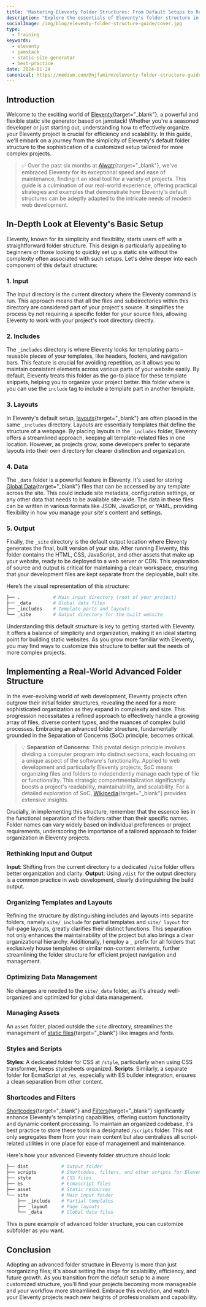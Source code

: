 ```yaml
---
title: 'Mastering Eleventy Folder Structures: From Default Setups to Real-World Best Practices'
description: "Explore the essentials of Eleventy's folder structure in this guide, perfect for optimizing your project's efficiency and scalability. Learn from basic setups to advanced custom structures, ensuring your 11ty site is perfectly organized for peak performance."
socialImage: /img/blog/eleventy-folder-structure-guide/cover.jpg
type:
  - Training
keywords:
  - eleventy
  - jamstack
  - static-site-generator
  - best-practice
date: 2024-01-24
canonical: https://medium.com/@njfamirm/eleventy-folder-structure-guide-89824d1cb5b7
---
```


## Introduction

Welcome to the exciting world of [Eleventy](https://www.11ty.dev/){target="_blank"}, a powerful and flexible static site generator based on jamstack! Whether you're a seasoned developer or just starting out, understanding how to effectively organize your Eleventy project is crucial for efficiency and scalability. In this guide, we'll embark on a journey from the simplicity of Eleventy's default folder structure to the sophistication of a customized setup tailored for more complex projects.

> ✅ Over the past six months at [Alwatr](https://github.com/Alwatr){target="_blank"}, we've embraced Eleventy for its exceptional speed and ease of maintenance, finding it an ideal tool for a variety of projects. This guide is a culmination of our real-world experience, offering practical strategies and examples that demonstrate how Eleventy's default structures can be adeptly adapted to the intricate needs of modern web development.

## In-Depth Look at Eleventy's Basic Setup

Eleventy, known for its simplicity and flexibility, starts users off with a straightforward folder structure. This design is particularly appealing to beginners or those looking to quickly set up a static site without the complexity often associated with such setups. Let's delve deeper into each component of this default structure:

### 1. Input

The input directory is the current directory where the Eleventy command is run. This approach means that all the files and subdirectories within this directory are considered part of your project's source. It simplifies the process by not requiring a specific folder for your source files, allowing Eleventy to work with your project's root directory directly.

### 2. Includes

The `_includes` directory is where Eleventy looks for templating parts – reusable pieces of your templates, like headers, footers, and navigation bars. This feature is crucial for avoiding repetition, as it allows you to maintain consistent elements across various parts of your website easily. By default, Eleventy treats this folder as the go-to place for these template snippets, helping you to organize your project better. this folder where is you can use the `include` tag to include a template part in another template.

### 3. Layouts

In Eleventy's default setup, [layouts](https://www.11ty.dev/docs/layouts/){target="_blank"} are often placed in the same `_includes` directory. Layouts are essentially templates that define the structure of a webpage. By placing layouts in the `_includes` folder, Eleventy offers a streamlined approach, keeping all template-related files in one location. However, as projects grow, some developers prefer to separate layouts into their own directory for clearer distinction and organization.

### 4. Data

The `_data` folder is a powerful feature in Eleventy. It's used for storing [Global Data](https://www.11ty.dev/docs/data-global/){target="_blank"} files that can be accessed by any template across the site. This could include site metadata, configuration settings, or any other data that needs to be available site-wide. The data in these files can be written in various formats like JSON, JavaScript, or YAML, providing flexibility in how you manage your site's content and settings.

### 5. Output

Finally, the `_site` directory is the default output location where Eleventy generates the final, built version of your site. After running Eleventy, this folder contains the HTML, CSS, JavaScript, and other assets that make up your website, ready to be deployed to a web server or CDN. This separation of source and output is critical for maintaining a clean workspace, ensuring that your development files are kept separate from the deployable, built site.

Here’s the visual representation of this structure:

```bash
├── .            # Main input directory (root of your project)
├── _data        # Global data files
├── _includes    # Template parts and layouts
└── _site        # Output directory for the built website
```

Understanding this default structure is key to getting started with Eleventy. It offers a balance of simplicity and organization, making it an ideal starting point for building static websites. As you grow more familiar with Eleventy, you may find ways to customize this structure to better suit the needs of more complex projects.

## Implementing a Real-World Advanced Folder Structure

In the ever-evolving world of web development, Eleventy projects often outgrow their initial folder structures, revealing the need for a more sophisticated organization as they expand in complexity and size. This progression necessitates a refined approach to effectively handle a growing array of files, diverse content types, and the nuances of complex build processes. Embracing an advanced folder structure, fundamentally grounded in the Separation of Concerns (SoC) principle, becomes critical.

> 💡 **Separation of Concerns**: This pivotal design principle involves dividing a computer program into distinct sections, each focusing on a unique aspect of the software's functionality. Applied to web development and particularly Eleventy projects, SoC means organizing files and folders to independently manage each type of file or functionality. This strategic compartmentalization significantly boosts a project's readability, maintainability, and scalability. For a detailed exploration of SoC, [Wikipedia](https://en.wikipedia.org/wiki/Separation_of_concerns){target="_blank"} provides extensive insights.

Crucially, in implementing this structure, remember that the essence lies in the functional separation of the folders rather than their specific names. Folder names can vary widely based on individual preferences or project requirements, underscoring the importance of a tailored approach to folder organization in Eleventy projects.

### Rethinking Input and Output

**Input**: Shifting from the current directory to a dedicated `/site` folder offers better organization and clarity.
**Output**: Using `/dist` for the output directory is a common practice in web development, clearly distinguishing the build output.

### Organizing Templates and Layouts

Refining the structure by distinguishing includes and layouts into separate folders, namely `site/_include` for partial templates and `site/_layout` for full-page layouts, greatly clarifies their distinct functions. This separation not only enhances the maintainability of the project but also brings a clear organizational hierarchy. Additionally, I employ a `_` prefix for all folders that exclusively house templates or similar non-content elements, further streamlining the folder structure for efficient project navigation and management.

### Optimizing Data Management

No changes are needed to the `site/_data` folder, as it's already well-organized and optimized for global data management.

### Managing Assets

An `asset` folder, placed outside the `site` directory, streamlines the management of [static files](https://www.11ty.dev/docs/assets/){target="_blank"} like images and fonts.

### Styles and Scripts

**Styles**: A dedicated folder for CSS at `/style`, particularly when using CSS transformer, keeps stylesheets organized.
**Scripts**: Similarly, a separate folder for EcmaScript at `/es`, especially with ES builder integration, ensures a clean separation from other content.

### Shortcodes and Filters

[Shortcodes](https://www.11ty.dev/docs/shortcodes/){target="_blank"} and [Filters](https://www.11ty.dev/docs/filters/){target="_blank"} significantly enhance Eleventy's templating capabilities, offering custom functionality and dynamic content processing. To maintain an organized codebase, it's best practice to store these tools in a designated `/scripts` folder. This not only segregates them from your main content but also centralizes all script-related utilities in one place for ease of management and maintenance.

Here's how your advanced Eleventy folder structure should look:

```bash
├── dist            # Output folder
├── scripts         # Shortcodes, filters, and other scripts for Eleventy
├── style           # CSS files
├── es              # Ecmascript files
├── asset           # Static resources
└── site            # Main input folder
    ├── _include    # Partial templates
    ├── _layout     # Page layouts
    └── _data       # Global data files
```

This is pure example of advanced folder structure, you can customize subfolder as you want.

## Conclusion

Adopting an advanced folder structure in Eleventy is more than just reorganizing files; it's about setting the stage for scalability, efficiency, and future growth. As you transition from the default setup to a more customized structure, you'll find your projects becoming more manageable and your workflow more streamlined. Embrace this evolution, and watch your Eleventy projects reach new heights of professionalism and capability.
